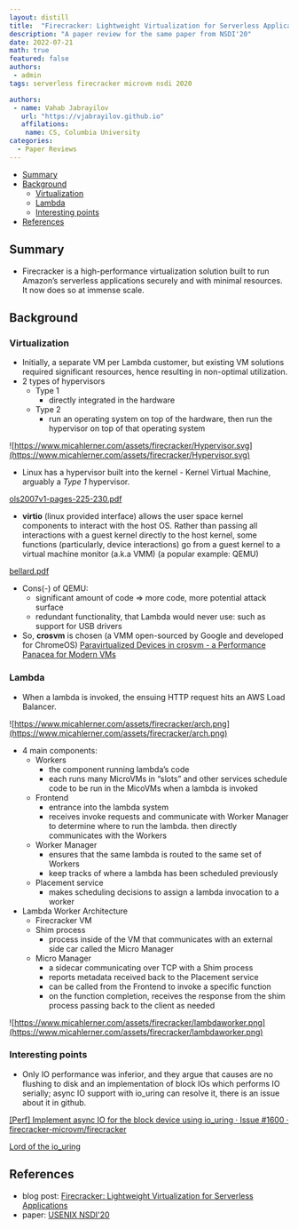 ```yaml
---
layout: distill
title:  "Firecracker: Lightweight Virtualization for Serverless Applications"
description: "A paper review for the same paper from NSDI'20"
date: 2022-07-21
math: true
featured: false
authors: 
 - admin
tags: serverless firecracker microvm nsdi 2020

authors: 
 - name: Vahab Jabrayilov
   url: "https://vjabrayilov.github.io"
   affilations:
    name: CS, Columbia University
categories:
  - Paper Reviews 
---
```


- [Summary](#summary)
- [Background](#background)
  - [Virtualization](#virtualization)
  - [Lambda](#lambda)
  - [Interesting points](#interesting-points)
- [References](#references)
## Summary

- Firecracker is a high-performance virtualization solution built to run Amazon’s serverless applications securely and with minimal resources. It now does so at immense scale.

## Background

### Virtualization
- Initially, a separate VM per Lambda customer, but existing VM solutions required significant resources, hence resulting in non-optimal utilization.
- 2 types of hypervisors
    - Type 1
        - directly integrated in the hardware
    - Type 2
        - run an operating system on top of the hardware, then run the hypervisor on top of that operating system
    
![https://www.micahlerner.com/assets/firecracker/Hypervisor.svg](https://www.micahlerner.com/assets/firecracker/Hypervisor.svg)
    
- Linux has a hypervisor built into the kernel - Kernel Virtual Machine, arguably a *Type 1* hypervisor.
    
[ols2007v1-pages-225-230.pdf](https://www.kernel.org/doc/ols/2007/ols2007v1-pages-225-230.pdf)
    
- **virtio** (linux provided interface) allows the user space kernel components to interact with the host OS. Rather than passing all interactions with a guest kernel directly to the host kernel, some functions (particularly, device interactions) go from a guest kernel to a virtual machine monitor (a.k.a VMM) (a popular example: QEMU)
    
[bellard.pdf](https://www.usenix.org/legacy/publications/library/proceedings/usenix05/tech/freenix/full_papers/bellard/bellard.pdf)
    
- Cons(-) of QEMU:
    - significant amount of code ⇒ more code, more potential attack surface
    - redundant functionality, that Lambda would never use: such as support for USB drivers
- So, **crosvm** is chosen (a VMM open-sourced by Google and developed for ChromeOS)
[Paravirtualized Devices in crosvm - a Performance Panacea for Modern VMs](https://prilik.com/blog/post/crosvm-paravirt/)
    

### Lambda

- When a lambda is invoked, the ensuing HTTP request hits an AWS Load Balancer.

![https://www.micahlerner.com/assets/firecracker/arch.png](https://www.micahlerner.com/assets/firecracker/arch.png)

- 4 main components:
    - Workers
        - the component running lambda’s code
        - each runs many MicroVMs in “slots” and other services schedule code to be run in the MicoVMs when a lambda is invoked
    - Frontend
        - entrance into the lambda system
        - receives invoke requests and communicate with Worker Manager to determine where to run the lambda. then directly communicates with the Workers
    - Worker Manager
        - ensures that the same lambda is routed to the same set of Workers
        - keep tracks of where a lambda has been scheduled previously
    - Placement service
        - makes scheduling decisions to assign a lambda invocation to a worker
- Lambda Worker Architecture
    - Firecracker VM
    - Shim process
        - process inside of the VM that communicates with an external side car called the Micro Manager
    - Micro Manager
        - a sidecar communicating over TCP with a Shim process
        - reports metadata received back to the Placement service
        - can be called from the Frontend to invoke a specific function
        - on the function completion, receives the response from the shim process passing back to the client as needed

![https://www.micahlerner.com/assets/firecracker/lambdaworker.png](https://www.micahlerner.com/assets/firecracker/lambdaworker.png)

### Interesting points

- Only IO performance was inferior, and they argue that causes are no flushing to disk and an implementation of block IOs which performs IO serially; async IO support with io_uring can resolve it, there is an issue about it in github.

[[Perf] Implement async IO for the block device using io_uring · Issue #1600 · firecracker-microvm/firecracker](https://github.com/firecracker-microvm/firecracker/issues/1600)

[Lord of the io_uring](https://unixism.net/loti/what_is_io_uring.html)

## References

- blog post: [Firecracker: Lightweight Virtualization for Serverless Applications](https://www.micahlerner.com/2021/06/17/firecracker-lightweight-virtualization-for-serverless-applications.html)
- paper: [USENIX NSDI'20](https://www.usenix.org/conference/nsdi20/presentation/agache)